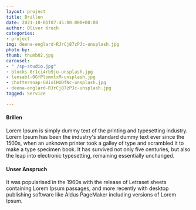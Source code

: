 ```yaml
---
layout: project
title: Brillen
date: 2021-10-01T07:45:00.000+00:00
author: Oliver Krech
categories:
- project
img: deena-englard-RJrCj87zPJc-unsplash.jpg
photo by: 
thumb: thumb02.jpg
carousel:
- " /sp-studio.jpg"
- blocks-0r1ci4rb9ju-unsplash.jpg
- lensabl-0GfPlommtxM-unsplash.jpg
- chuttersnap-G8ioIHUDfNc-unsplash.jpg
- deena-englard-RJrCj87zPJc-unsplash.jpg
tagged: Service

---
```

#### Brillen

Lorem Ipsum is simply dummy text of the printing and typesetting industry. Lorem Ipsum has been the industry's standard dummy text ever since the 1500s, when an unknown printer took a galley of type and scrambled it to make a type specimen book. It has survived not only five centuries, but also the leap into electronic typesetting, remaining essentially unchanged.

#### Unser Anspruch

It was popularised in the 1960s with the release of Letraset sheets containing Lorem Ipsum passages, and more recently with desktop publishing software like Aldus PageMaker including versions of Lorem Ipsum.